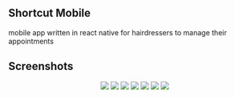 ## Shortcut Mobile

mobile app written in react native for hairdressers to manage their appointments

## Screenshots

<p align="center">
<img src="/screenshots/sign-in.png">
<img src="/screenshots/sign-up.png">
<img src="/screenshots/your-appointments.png">

<img src="/screenshots/create-appointment.png">
<img src="/screenshots/create-appointment-2.png">
<img src="/screenshots/cancel-appointment.png">
<img src="/screenshots/hairdresser-appointments.png">
</p>
